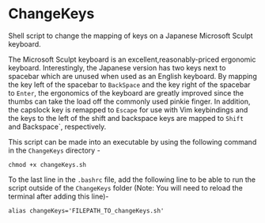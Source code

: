# ChangeKeys
Shell script to change the mapping of keys on a Japanese Microsoft Sculpt keyboard. 

The Microsoft Sculpt keyboard is an excellent,reasonably-priced ergonomic keyboard. Interestingly, the Japanese version has two keys next to spacebar which are unused when used as an English keyboard. By mapping the key left of the spacebar to `BackSpace` and the key right of the spacebar to `Enter`, the ergonomics of the keyboard are greatly improved since the thumbs can take the load off the commonly used pinkie finger. In addition, the capslock key is remapped to `Escape` for use with Vim keybindings and the keys to the left of the shift and backspace keys are mapped to `Shift` and Backspace`, respectively.

This script can be made into an executable by using the following command in the `ChangeKeys` directory -

```
chmod +x changeKeys.sh
```

To the last line in the `.bashrc` file, add the following line to be able to run the script outside of the `ChangeKeys` folder (Note: You will need to reload the terminal after adding this line)-

```
alias changeKeys='FILEPATH_TO_changeKeys.sh'
```
